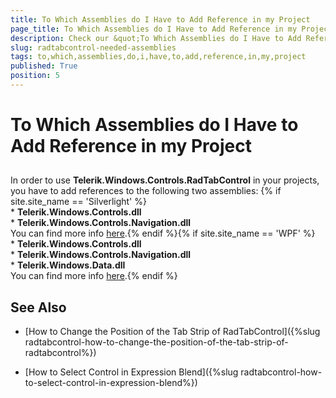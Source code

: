 ```yaml
---
title: To Which Assemblies do I Have to Add Reference in my Project
page_title: To Which Assemblies do I Have to Add Reference in my Project
description: Check our &quot;To Which Assemblies do I Have to Add Reference in my Project&quot; documentation article for the RadTabControl {{ site.framework_name }} control.
slug: radtabcontrol-needed-assemblies
tags: to,which,assemblies,do,i,have,to,add,reference,in,my,project
published: True
position: 5
---
```


# To Which Assemblies do I Have to Add Reference in my Project



## 

In order to use __Telerik.Windows.Controls.RadTabControl__ in your projects, you have to add references to the following two assemblies: {% if site.site_name == 'Silverlight' %}<br/>* __Telerik.Windows.Controls.dll__<br/>* __Telerik.Windows.Controls.Navigation.dll__<br/>You can find more info [here](http://www.telerik.com/help/silverlight/installation-installing-controls-dependencies.html).{% endif %}{% if site.site_name == 'WPF' %}<br/>* __Telerik.Windows.Controls.dll__<br/>* __Telerik.Windows.Controls.Navigation.dll__<br/>* __Telerik.Windows.Data.dll__<br/>You can find more info [here](http://www.telerik.com/help/wpf/installation-installing-controls-dependencies-wpf.html).{% endif %}

## See Also

 * [How to Change the Position of the Tab Strip of RadTabControl]({%slug radtabcontrol-how-to-change-the-position-of-the-tab-strip-of-radtabcontrol%})

 * [How to Select Control in Expression Blend]({%slug radtabcontrol-how-to-select-control-in-expression-blend%})
